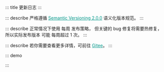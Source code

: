 ::: title 更新日志
:::

::: describe 严格遵循 <a style="color:#009688;" href="https://semver.org/lang/zh-CN/">Semantic Versioning 2.0.0</a> 语义化版本规范。
:::

::: describe 正常情况下使用 每周 发布策略， 但关键的 bug 修复将需要热修复，所以实际发布版本 可能 每周超过 1 次。
:::

::: describe 若你需要查看更多详情，可前往 <a style="color:#009688;" target="_blank" href="https://gitee.com/layui/layui-vue/releases">Gitee</a>。
:::

::: demo
<template>
<lay-timeline>
<lay-timeline-item title="2.0.0">
<ul>
<a name="2-0-0"></a>
<li>
<h3>2.0.0 <span class="layui-badge-rim">2023-04-26</span></h3>
<ul>
<li>[新增] checkcard 组件，通过卡片的形式提供多选操作。</li>
<li>[新增] checkcard-group 组件，多选卡片组，用于配合 checkcard 使用。</li>
<li>[新增] radio-button 组件，通过按钮的形式提供单选操作。</li>
<li>[新增] tree-select 组件 contentStyle 属性，用于设置面板的 style 样式。</li>
<li>[新增] tree-select 组件 contentClass 属性，用于设置面板的 class 属性。</li>
<li>[修复] layer 组件 maxmin 属性开启时，最小化内容溢出的问题。</li>
<li>[修复] tree 组件 showCheckbox 属性启用时，title 与 checkbox 的异常间隔。</li>
<li>[修复] form-item 组件 mode 属性为 inline 时，表单项仍以 block 的形式排布。</li>
<li>[修复] rate 组件在 form-item 中不垂直居中的问题。</li>
<li>[修复] switch 组件在 form-item 中不垂直居中的问题。</li>
<li>[修复] form 组件 pane 属性启用时，并且 form-item 组件 label 属性缺省，表单项仍偏移的问题。</li>
<li>[修复] form 组件 pane 属性启用时，方框边角不跟随主题变量的问题。</li>
<li>[修复] icon-picker 组件，选项边角不跟随主题变量的问题。</li>
<li>[修复] tooltip 组件，面板边角不跟随主题变量的问题。</li>
<li>[修复] collapse 组件，面版边角不跟随主题变量的问题。</li>
<li>[修复] date-picker 组件，面板边角不跟随主题变量的问题。</li>
<li>[修复] form-item 组件，required 颜色不跟随主题色的问题。</li>
<li>[优化] form-item 组件，required 边距，调整尺寸。 </li>
<li>[调整] form-item 组件 mode 属性为 inline 时，表单项宽度由 190px 调整为 220px。</li>
<li>[主题] global-primary-color 变量默认值由 #009688 调整为 #16baaa。</li>
<li>[主题] global-checked-color 变量默认值由 #5FB878 调整为 #16b777。</li>
<li>[文档] radio-button 说明从 radio 文档剥离，独立为单独的菜单项。</li>
<li>[文档] collapse 折叠面板文档更新，补充案例说明。</li>
<li>[文档] form 表单文档更新，补充案例说明。</li>
<li>[升级] layer-vue 到 1.8.4 版本。</li>
</ul>  
 </li>
</ul>
</lay-timeline-item>
<lay-timeline-item title="1.12.0">
<ul>
<a name="1-12-0"></a>
<li>
<h3>1.12.0 <span class="layui-badge-rim">2023-04-25</span></h3>
<ul>
<li>[新增] radio-button 组件，通过按钮的形式展现单选操作, 可以与 radio-group 配合。</li>
<li>[新增] radio-button 组件 model-value 属性，用于设置当前选中值。</li>
<li>[新增] radio-button 组件 name 属性，input 原生 name 属性。</li>
<li>[新增] radio-button 组件 label 属性与 label 插槽，用于设置单选按钮文本值。</li>
<li>[新增] radio-button 组件 value 属性，用于设置单选按钮绑定值。</li>
<li>[新增] radio-button 组件 disabled 属性，用于设置单选按钮禁用状态。</li>
<li>[新增] radio-button 组件 size 属性，用于设置单选按钮尺寸。</li>
<li>[新增] radio-button 组件 change 属性，值改变时触发。</li>
<li>[修复] form-item 组件 console.log 代码。 </li>
<li>[修复] vue-tsc 检测错误，固化 vue-tsc 版本。</li>
<li>[优化] from-item 组件 label 属性与 label 插槽不存在时，labelWidth 不再生效。</li>
<li>[文档] radio.md 新增单选按钮的代码案例。</li>
<li>[文档] select.md 允许清空代码案例，移除禁用状态，恢复演示。</li>
</ul>  
 </li>
</ul>
</lay-timeline-item>
<lay-timeline-item title="1.11.0">
<ul>
<a name="1-11-4"></a>
<li>
<h3>1.11.4 <span class="layui-badge-rim">2023-04-22</span></h3>
<ul>
<li>[修复] checkbox 组件 label 属性不启用时，icon 发生偏移的问题。</li>
<li>[修复] checkbox 组件在 table cell 中默认无法居中的问题。</li>
</ul>
</li>
</ul>
<ul>
<a name="1-11-3"></a>
<li>
<h3>1.11.3 <span class="layui-badge-rim">2023-04-19</span></h3>
<ul>
<li>[修复] @postcss/autoprefixer 产生的 Replace fill-available to stretch 警告。</li>
<li>[优化] checkbox 组件 label 标签与 icon 图标不居中对齐的问题。</li>
<li>[优化] checkbox 组件 size 属性启用时，不同尺寸下的 icon 大小。</li>
<li>[文档] transition 组件 time 属性的类型与默认值说明。</li>
</ul>
</li>
</ul>
<ul>
<a name="1-11-2"></a>
<li>
<h3>1.11.2 <span class="layui-badge-rim">2023-04-15</span></h3>
<ul>
<li>[修复] codesandbox 演示地址链接失效的问题。</li>
<li>[修复] color-picker 组件 modelValue 属性缺少响应式的问题。</li>
<li>[优化] color-picker 组件 eyeDropper 属性启用时的图标，由 svg 调整为内置 iconfont 图标项。</li>
<li>[优化] input 组件 password 属性启用时的图标，由 svg 调整为内置 iconfont 图标项。</li>
</ul>
</li>
</ul>
<ul>
<a name="1-11-1"></a>
<li>
<h3>1.11.1 <span class="layui-badge-rim">2023-04-13</span></h3>
<ul>
<li>[修复] icon-picker 组件 totalPage 出现小数的问题。</li>
<li>[修复] icon-picker 组件 下一页 操作，超出最大页码后仍不禁用的问题。</li>
</ul>
</li>
</ul>
<ul>
<a name="1-11-0"></a>
<li>
<h3>1.11.0 <span class="layui-badge-rim">2023-04-13</span></h3>
<ul>
<li>[新增] table 组件 sort-change 事件，在 column 排序时触发。</li>
<li>[修复] config-provider 组件 themeVariable 属性在夜间模式下不生效的问题。</li>
<li>[修复] tab 组件 brief 风格中标题颜色由 primary-color 调整为 checked-color 变量。</li>
<li>[修复] page 组件 theme 属性缺省，主题色不跟随 config-provider 组件配置。</li>
<li>[修复] date-picker 组件主题色不跟随 config-provider 组件配置。</li>
<li>[修复] webpack 构建项目时，因为 tree-shaking 造成 index.css 丢失。</li>
<li>[升级] icons-vue 到 1.1.0 版本。</li>
<li>[升级] layer-vue 到 1.8.2 版本。</li>
<li>
<h4 style="margin-bottom: 0px !important;font-weight: 500 !important;">icons</h4>
<ul>
<li>[新增] icons 组件 type 属性 layui-icon-help-circle 值, HelpCircleIcon 图标组件。</li>
<li>[新增] icons 组件 type 属性 layui-icon-tips-fill 值, TipsFillIcon 图标组件。</li>
<li>[新增] icons 组件 type 属性 layui-icon-test 值, TestIcon 图标组件。</li>
<li>[新增] icons 组件 type 属性 layui-icon-clear 值, ClearIcon 图标组件。</li>
<li>[新增] icons 组件 type 属性 layui-icon-keyboard 值, KeyboardIcon 图标组件。</li>
<li>[新增] icons 组件 type 属性 layui-icon-backspace 值, BackspaceIcon 图标组件。</li>
<li>[新增] icons 组件 type 属性 layui-icon-show 值, ShowIcon 图标组件。</li>
<li>[新增] icons 组件 type 属性 layui-icon-hide 值, HideIcon 图标组件。</li>
<li>[新增] icons 组件 type 属性 layui-icon-error 值, ErrorIcon 图标组件。</li>
<li>[新增] icons 组件 type 属性 layui-icon-success 值, SuccessIcon 图标组件。</li>
<li>[新增] icons 组件 type 属性 layui-icon-question 值, QuestionIcon 图标组件。</li>
<li>[新增] icons 组件 type 属性 layui-icon-lock 值, LockIcon 图标组件。</li>
<li>[新增] icons 组件 type 属性 layui-icon-moon 值, MoonIcon 图标组件。</li>
<li>[新增] icons 组件 type 属性 layui-icon-github 值, GithubIcon 图标组件。</li>
<li>[新增] icons 组件 type 属性 layui-icon-disabled 值, DisabledIcon 图标组件。</li>
<li>[新增] icons 组件 type 属性 layui-icon-gitee 值, GiteeIcon 图标组件。</li>
<li>[新增] icons 组件 type 属性 layui-icon-eye-invisible 值, EyeInvisibleIcon 图标组件。</li>
<li>[新增] icons 组件 type 属性 layui-icon-eye 值, EyeIcon 图标组件。</li>
</ul>
</li>
<li>
<h4 style="margin-bottom: 0px !important;font-weight: 500 !important;">layer</h4>
<ul>
<li>[新增] layer 组件 beforeClose 回调函数，他将在关闭前触发，你可以通过 return false 来阻止关闭。</li>
<li>[修复] layer 组件 maxmin 属性在首次拖拽前，无法正常最小化的问题。</li>
</ul>
</li>
</ul>  
 </li>
</ul>
</lay-timeline-item>
<lay-timeline-item title="1.10.0">
<ul>
<a name="1-10-0"></a>
<li>
<h3>1.10.1 <span class="layui-badge-rim">2023-04-08</span></h3>
<ul>
<li>[修复] form 组件 model 属性中对象字段为 0 时，总是验证为空的问题。</li>
<li>[修复] form-item 组件 prop 属性无法深度取值的问题。</li>
<li>[优化] form-item 组件 prop 属性，区分深层与浅层取值的逻辑。</li>
</ul>
</li>
</ul>
<ul>
<a name="1-10-0"></a>
<li>
<h3>1.10.0 <span class="layui-badge-rim">2023-04-06</span></h3>
<ul>
<li>[新增] form 组件 pane 属性，开启表单面板风格。</li>
<li>[修复] date-picker 组件 range 启用时，因 border 属性而造成的高度不严格问题。</li>
<li>[修复] transfer 组件处于 search 状态时，未被过滤选中的数据会被移回左侧的问题。</li>
<li>[优化] es 产物 decode 没有被 Tree shaking, 从而造成应用构建产物体积过大的问题。</li>
<li>[文档] button.md 页面更新 dropdown + button + button-group 实现的案例。</li>
<li>[文档] menu.md 页面更新 indent 属性描述错误。</li>
<li>[升级] layer-vue 到 1.8.0 版本。</li>
<li>
<h4 style="margin-bottom: 0px !important;font-weight: 500 !important;">layer</h4>
<ul>
<li>[新增] layer 组件 moveOut 属性，默认只能在窗口内拖拽，如果你想让拖到窗外，那么设定 true 即可。</li>
<li>[新增] layer 组件 moveEnd 回调函数，默认不会触发，如果你需要，设定 moveEnd: function(){} 即可。</li>
<li>[新增] layer 组件 moveStart 回调函数，默认不会触发，如果你需要，设定 moveStart: function(){} 即可。</li>
<li>[优化] layer 组件 icon 属性为 1 2 3 4 5 6 7 时的图标集合。</li>
</ul>
</li>
</ul>  
 </li>
</ul>
</lay-timeline-item>
<lay-timeline-item title="1.9.x">
<ul>
<a name="1-9-8"></a>
<li>
<h3>1.9.8 <span class="layui-badge-rim">2023-03-30</span></h3>
<ul>
<li>[新增] upload 组件 onProgress 属性，上传过程回调，本质为 xhr.upload.onprogress 回调函数。</li>
<li>[优化] table 组件 autoColsWidth 属性，支持树表的列宽计算。</li>
</ul>  
 </li>
</ul>
<ul>
<a name="1-9-7"></a>
<li>
<h3>1.9.7 <span class="layui-badge-rim">2023-03-29</span></h3>
<ul>
<li>[新增] table 组件 autoColsWidth 属性，列宽自动计算，最大程度利用空间，默认为 false。</li>
<li>[新增] date-picker 组件 range 属性为 true 且 type 属性为 time 的时间范围选择面板。</li>
<li>[新增] layui-vue 安装的 options 选项 zIndex 配置，用于设置 layer 的 z-index 起始值。</li>
<li>[修复] dropdown，select, date-picker 组件 disabled 属性，修改值报错。</li>
<li>[修复] datepicker 组件 range 启用时，内容没有沾满实际宽度，从而导致诡异的后边距。</li>
<li>[优化] table 组件 default-expand-all 属性，使其具备响应式的能力。</li>
</ul>  
 </li>
</ul>
<ul>
<a name="1-9-6"></a>
<li>
<h3>1.9.6 <span class="layui-badge-rim">2023-03-24</span></h3>
<ul>
<li>[新增] volar 支持，提供 components.ts 配置文件，为 volar 的自动提示功能提供支持。</li>
<li>[优化] sub-menu 组件 id 属性为非必填，常用于静态展示，不需要 id 属性完成联动的场景。</li>
<li>[优化] menu-item 组件 id 属性为非必填，常用于静态展示，不需要 id 属性来完成联动的场景。</li>
<li>[优化] table 组件 selectedKeys 与 expandKeys 属性，由 Recordable[] 修改为 string[] 类型。</li>
</ul>  
 </li>
</ul>
<ul>
<a name="1-9-5"></a>
<li>
<h3>1.9.5 <span class="layui-badge-rim">2023-03-22</span></h3>
<ul>
<li>[修复] tree-select 组件 modelValue / v-model 属性为空，input 组件回显不更新的问题。</li>
<li>[修复] autocomplete 组件 size 属性必填导致的控制台警告，调整该属性为非必填。</li>
<li>[修复] tree-select 组件 multiple 属性启用时，v-model / modelValue 不支持 null 值的问题。</li>
<li>[修复] select 组件 multiple 属性启用时, v-model / modelValue 不支持 null 值的问题。</li>
</ul>  
 </li>
</ul>
<ul>
<a name="1-9-4"></a>
<li>
<h3>1.9.4 <span class="layui-badge-rim">2023-03-22</span></h3>
<ul>
<li>[新增] table 组件 resize 属性，用于开启列宽拉伸，columns 存在同名属性，可用于开启某一列宽拉伸。</li>
<li>[新增] autocomplete 组件 size 属性，用于设置 input 输入框尺寸。</li>  
 <li>[新增] upload 组件 before-upload 属性，用于设置上传前回调，参数为 file | file[]，通过返回 false 来阻止上传。</li>
<li>[优化] table 组件 header 样式，移除定位属性，避免与 layer 不必要的层级冲突。</li>
<li>[修复] date-picker 组件月份面板，点击 1 月份选项被清空的问题。</li>
</ul>  
 </li>
</ul>
<ul>
<a name="1-9-3"></a>
<li>
<h3>1.9.3 <span class="layui-badge-rim">2023-03-17</span></h3>
<ul>
<li>[新增] table 组件 table-border-radius Css3 变量。</li>  
 <li>[新增] dropdown 组件 dropdown-content-border-radius Css3 变量。 </li>
<li>[优化] autocomplete 组件 selected 样式，输入内容与提示内容相匹配时，使用次色标注。 </li>
<li>[优化] global-border-radius 变量对 dropdown 组件下拉面板的样式影响。 </li>
<li>[优化] global-border-radius 变量对 table 组件样式影响。</li>
<li>[优化] table 组件 page 分页栏样式，修改 select 高度为 26px。</li>
</ul>  
 </li>
</ul>
<ul>
<a name="1-9-2"></a>
<li>
<h3>1.9.2 <span class="layui-badge-rim">2023-03-13</span></h3>
<ul>
<li>[新增] auto-complete 组件，带提示的文本输入框，用于辅助输入。<a href="https:/gitee.com/layui/layui-vue/issues/I6JSOA">#I6JSOA</a></li>  
 <li>[新增] page 组件 showPage 属性开启时, 显示首页直达功能，从而改善易用性。<a href="https://gitee.com/layui/layui-vue/issues/I69ZW6">#I69ZW6</a></li>
<li>[优化] page 组件 limits 所依赖的原生 select 高度, 使其与其他元素保持一致。</li>
<li>
<h4 style="margin-bottom: 0px !important;font-weight: 500 !important;">autocomplete</h4>
<ul>
<li>[新增] autocomplete 组件 name 属性, input 原生 name 属性。</li>
<li>[新增] autocomplete 组件 allow-clear 属性, 用于开启清空操作。</li>
<li>[新增] autocomplete 组件 disabled 属性, 用于设置输入框禁用状态。</li>
<li>[新增] autocomplete 组件 placeholder 属性, 用于设置输入框提示信息。</li>
<li>[新增] autocomplete 组件 fetchSuggestions 属性, 输入时的回调方法，用于查询建议列表。</li>
<li>[新增] autocomplete 组件 contentStyle 属性, 继承至 dropdown 组件，用于设置下拉面板的 style 属性。</li>
<li>[新增] autocomplete 组件 contentClass 属性, 继承至 dropdown 组件，用于设置下拉面板的 class 属性。</li>
<li>[新增] autocomplete 组件 autoFitWidth 属性, 继承至 dropdown 组件，继承至 dropdown 组件，用于设置下拉面板是否与输入框宽度相同。</li>
</ul>
</li>
</ul>  
 </li>
</ul>
<ul>
<a name="1-9-1"></a>
<li>
<h3>1.9.1 <span class="layui-badge-rim">2023-03-09</span></h3>
<ul>  
 <li>[新增] page 组件 showPage 属性开启时, 显示最后一页直达功能，从而改善易用性。<a href="https://gitee.com/layui/layui-vue/issues/I69ZW6">#I69ZW6</a></li>
<li>[修复] table 组件 columns 中 type 属性为 number 的列，不会被导出的问题。<a href="https://gitee.com/layui/layui-vue/issues/I6KXVD">#I6KXVD</a></li>
<li>[修复] table 组件导出功能，如果匹配不到字段不创建列结构，导致 excel 整体错位的问题。<a href="https://gitee.com/layui/layui-vue/issues/I6KXVD">#I6KXVD</a></li>
<li>[修复] table 组件 columns 中包含 children 属性的 column 设置 fixed 属性不生效的问题。<a href="https://gitee.com/layui/layui-vue/issues/I6L4AY">#I6L4AY</a></li>
<li>[优化] table 组件 columns 中 type 属性为 checkbox 或 radio 的列，不再被导出。<a href="https://gitee.com/layui/layui-vue/issues/I6KXVD">#I6KXVD</a></li>
</ul>  
 </li>
</ul>
<ul>
<a name="1-9-0"></a>
<li>
<h3>1.9.0 <span class="layui-badge-rim">2023-03-05</span></h3>
<ul>  
 <li>[新增] input 组件 focus 与 blur 方法, 通过方法调用促使 input 获取焦点。</li>
<li>[新增] textarea 组件 focus 与 blur 方法, 通过方法调用促使 textarea 获取焦点。</li>
<li>[新增] types 目录 components.d.ts 声明文件, web-types.json, attributes.json 和 tags.json 配置文件。</li>
<li>[优化] upload 组件 cutOptions.layerOption.area 属性, 默认值由 ["640px","640px"] 修改为 "auto"。</li>
<li>[优化] select 组件 multiple 属性为 true 时, 传递非 array 类型数据时的异常信息。</li>
<li>[重要] upload 组件 multiple 为 false 时, 上传时 file[0] 字段修改为 file 字段。<span style="color:red;">破坏性</span></li>
<li>
<h4 style="margin-bottom: 0px !important;font-weight: 500 !important;">layer</h4>
<ul>
<li>[新增] layer 组件 footer 插槽, 自定义底部内容, 用于完成高度自定义的操作栏。</li>
<li>[新增] layer 组件 btn 数组内对象的 disabled 属性, 用于设置 button 的禁用状态。 </li>
<li>[新增] layer 组件 offset 属性 `tl` `tr` `bl` `br` 可选值, 在 drawer 模式时, 首个字母决定动画方向。</li>
<li>[修复] layer 组件 offset 属性为 `t` `l` `b` `r`, 并且宽高不是 100% 时, 位置不居中的问题。</li>
<li>[修复] layer 组件 title 属性作为 ref 响应值时, 内容高度不随之动态计算, 而导致内容超出窗体本身尺寸。</li>
<li>[修复] layer 组件 type 属性为 4 或 `drawer` 并且 offset 属性缺省的情况下弹窗居中显示的问题。</li>
<li>[修复] layer 组件 z-index 属性不为空时, 在操作弹窗时会被置顶逻辑覆盖的问题, 优化为 z-index 存在值时, 禁用置顶。</li>
<li>[修复] layer 组件 offset 属性的单位为 % 时, 实际位置会减去弹窗宽高/2 长度的问题。</li>
<li>[优化] layer 组件 type 属性为 notifiy 或 4 类型的样式, 关闭按钮的位置, 标题与内容间距, 边框颜色与阴影等。</li>
<li>[优化] layer 组件 area 属性高度自适应, 并兼容一下三种高度自适应写法 area: "300px" || ["300px", "auto"] || ["300px"]。</li>
<li>[优化] layer 组件 type 属性为 photos 时, 标题闪烁的问题, 调整为淡入淡出。</li>
<li>[优化] layer 组件 content 高度自适应逻辑, 由 js 计算调整为 flex 响应式布局。</li>
<li>[升级] layer-vue 到 1.6.0 版本。</li>
</ul>
</li>
</ul>  
 </li>
</ul>
</lay-timeline-item>
<lay-timeline-item title="1.8.x">
<ul>
<a name="1-8-10"></a>
<li>
<h3>1.8.10 <span class="layui-badge-rim">2023-02-19</span></h3>
<ul>
<li>[修复] layer 与 dropdown 的层级错误, 无法在 layer 中正常显示的问题。</li>
</ul>  
 </li>
</ul>
<ul>
<a name="1-8-9"></a>
<li>
<h3>1.8.9 <span class="layui-badge-rim">2023-02-19</span></h3>
<ul>
<li>[修复] layer 组件在创建多个时, z-index 层级无法自增的问题。</li>
<li>[修复] upload 组件裁剪后的文件固定为 image/png 类型, 与裁剪前不一致的问题。</li>
<li>[优化] 公共工具打包到 badge 目录的问题, 在 es 模式时 badge 组件被其他组件导入的问题。</li>
<li>[优化] upload 组件 cut-options 属性, 修复其响应式特性失效的问题。</li>
<li>[优化] layer 组件在点击标题时, 置于所有已存在的弹出层最顶部。</li>
<li>[优化] 移除 vue/reactivity 在源码中的使用, 从而改善打包。 </li>
<li>[升级] @vueuse/core 到 9.12.0 版本。</li>
<li>[升级] layer-vue 到 1.4.9 版本。</li>
</ul>  
 </li>
</ul>
<ul>
<a name="1-8-8"></a>
<li>
<h3>1.8.8 <span class="layui-badge-rim">2023-02-17</span></h3>
<ul>
<li>[修复] layer 组件 z-index 缺少响应式特性的问题。 </li>
<li>[修复] page 组件 showPage 为 true 时, 上下页操作处于禁用状态的问题。</li>
<li>[升级] layer-vue 1.4.8 版本。</li>
</ul>  
 </li>
</ul>
<ul>
<a name="1-8-7"></a>
<li>
<h3>1.8.7 <span class="layui-badge-rim">2023-02-06</span></h3>
<ul>
<li>[新增] tree 组件 expandKeys 属性, 用于设置展开节点</li>
<li>[新增] cascader 组件 changeOnSelect 属性，用于开启选择即改变功能。</li>
<li>[新增] textarea 组件 autosize 属性, 根据内容宽度自适应默认高度。</li>
<li>[新增] textarea 组件 rols 属性, 原生属性。</li>
<li>[新增] textarea 组件 cols 属性, 原生属性。</li>
<li>[修复] textarea 组件 width 和 height 样式不生效的问题。</li>
</ul>  
 </li>
</ul>
<ul>
<a name="1-8-6"></a>
<li>
<h3>1.8.6 <span class="layui-badge-rim">2023-02-03</span></h3>
<ul>
<li>[新增] table 组件列插槽 row column rowIndex columnIndex 参数。</li>
<li>[修复] upload 组件 before 事件重复回调的问题。</li>
<li>[修复] upload 组件 layerOption 设置后，默认配置失效的问题。</li>
<li>[过时] table 组件列插槽 data 参数。</li>
</ul>  
 </li>
</ul>
<ul>
<a name="1-8-5"></a>
<li>
<h3>1.8.5 <span class="layui-badge-rim">2023-01-24</span></h3>
<ul>
<li>[修复] upload 组件 cutOption 配置中 copperOption 属性不生效的问题。</li>
<li>[修复] form-item 组件在 unmounted 卸载时，不会在 form 中注销，导致不正确的验证逻辑。</li>
<li>[修复] table 组件 columns 多级表头 children 配置启用时，尾节点的右边框不显示。</li>
</ul>  
 </li>
</ul>
<ul>
<a name="1-8-4"></a>
<li>
<h3>1.8.4 <span class="layui-badge-rim">2023-01-11</span></h3>
<ul>
<li>[新增] table 组件 customSlot 插槽 column 参数，用于获取当前渲染的列信息。</li>
<li>[修复] tree-select 组件 v-model 属性设置 null 与 undefined 时，placeholder 不生效。</li>
<li>[修复] select 组件 v-model 属性设置 null 与 undefined 时，placeholder 不生效。</li>
<li>[修复] table 组件 columns 属性配置 children 插槽不生效的问题。</li>
</ul>  
 </li>
</ul>
<ul>
<a name="1-8-3"></a>
<li>
<h3>1.8.3 <span class="layui-badge-rim">2023-01-06</span></h3>
<ul>
<li>[修复] tree-select 组件多选模式点击节点产生错误异常的问题。</li>
<li>[修复] tree-select 组件 checkStrictly 属性为 false 时，删除父节点子节点不删除的问题。</li>
<li>[修复] date-picker 组件范围选择，type 属性为 yearmonth 时右下角仍展示具体日期的问题。</li>
<li>[修复] input 组件 style 属性 border-radius 设置过大导致的边角缺失。</li>
<li>[修复] input 组件 type 属性为 number 时显示原生加减操作的问题。</li>
<li>[文档] 主题配置 "重置配置" 功能实现。</li>
</ul>  
 </li>
</ul>
<ul>
<a name="1-8-2"></a>
<li>
<h3>1.8.2 <span class="layui-badge-rim">2022-12-29</span></h3>
<ul>
<li>[修复] select 组件多选模式 placeholder 在有选中值时仍显示的问题。</li>
<li>[修复] tree-select 组件多选模式 placeholder 在有选中值时仍显示的问题。</li>
<li>[修复] tree-select 组件多选模式点击 + - 号仍触发 change 事件的问题。</li>
</ul>  
 </li>
</ul>
<ul>
<a name="1-8-1"></a>
<li>
<h3>1.8.1 <span class="layui-badge-rim">2022-12-29</span></h3>
<ul>
<li>[修复] badge 组件 color 属性失效的问题。</li>
<li>[修复] barcode 组件属性缺少响应式的能力。 </li>
<li>[修复] treeSelect 多选模式 值 无法删除的问题。</li>
<li>[修复] treeSelect 多选模式 change 事件多次触发的问题。</li>
<li>[修复] qrcode 组件 backgroundColor 属性必填警告。</li>
<li>[修复] qrcode 组件属性缺少响应式的能力。 </li>
<li>[修复] qrcode 组件 width 属性必填警告。</li>
<li>[修复] qrcode 组件 color 属性必填警告。</li>
</ul>  
 </li>
</ul>
<ul>
<a name="1-8-0"></a>
<li>
<h3>1.8.0 <span class="layui-badge-rim">2022-12-29</span></h3>
<ul>
<li>
<h4 style="margin-bottom: 0px !important;font-weight: 500 !important;">Tree Select</h4>
<ul>
<li>[新增] tree-select 组件 v-model 属性，用于设置当前选择值。</li>
<li>[新增] tree-select 组件 data 属性，用于设置树数据。</li>
<li>[新增] tree-select 组件 multiple 属性，用于设置开启多选模式。</li>
<li>[新增] tree-select 组件 allow-clear 属性，用于开启清空操作。</li>
<li>[新增] tree-select 组件 disabled 属性，用于禁用选择。</li>
<li>[新增] tree-select 组件 placeholder 属性，用于设置提示信息。</li>
<li>[新增] tree-select 组件 checkStrictly 属性，用于禁用复选框的级联逻辑。</li>
<li>[新增] tree-select 组件 collapseTagsTooltip 属性，用于开启多选值折叠显示。</li>
<li>[新增] tree-select 组件 minCollapsedNum 属性，用于设置超过指定标签数量后开启折叠。</li>
<li>[新增] tree-select 组件 size 属性，用于设置组件尺寸。</li>
</ul>
</li>
<li>
<h4 style="margin-bottom: 0px !important;font-weight: 500 !important;">Qrcode</h4>
<ul>
<li>[新增] qrcode 组件 text 属性，用于设置二维码实际值。</li>
<li>[新增] qrcode 组件 color 属性，用于设置二维码前景色。</li>
<li>[新增] qrcode 组件 background-color 属性，用于设置二维码背景色。</li>
<li>[新增] qrcode 组件 width 属性，用于设置二维码宽度。</li>
</ul>
</li>
<li>
<h4 style="margin-bottom: 0px !important;font-weight: 500 !important;">Barcode</h4>
<ul>
<li>[新增] barcode 组件 value 属性，用于设置条形码实际值。</li>
<li>[新增] barcode 组件 line-color 属性，用于设置条形码颜色。</li>
<li>[新增] barcode 组件 width 属性，用于设置条形码每条之间的宽度。</li>
<li>[新增] barcode 组件 height 属性，用于设置条形码高度。</li>
<li>[新增] barcode 组件 margin 属性，用于设置条形码周边空白间距。</li>
<li>[新增] barcode 组件 displayValue 属性，用于设置显示条形码实际值。</li>
<li>[新增] barcode 组件 text 属性，用于覆盖默认的文本信息。</li>
<li>[新增] barcode 组件 background 属性，用于设置条形码背景色。</li>
<li>[新增] barcode 组件 format 属性，用于设置条形码类型。</li>
</ul>
</li>
<li>
<h4 style="margin-bottom: 0px !important;font-weight: 500 !important;">其他</h4>
<ul>
<li>[新增] menu-item 组件 to 属性，路由目标地址，设置该属性后，开启 router 模式。</li>
<li>[修复] table 组件 column 配置值变动时，旧的 column 配置未被清空的问题。</li>
<li>[修复] cascader 组件 v-model 属性不为空时，初始化触发 change 回调的问题。</li>
<li>[修复] cascader 组件 v-model 属性值更新时，回显失效的问题。</li>
<li>[修复] badge 组件 theme 属性未设置时, 水波纹效果不生效。</li>
<li>[修复] icon-picker 组件 class 的错误命名。</li>
<li>[优化] input 组件 allow-clear 属性，默认不显示清空按钮，鼠标移入后展示。</li>
<li>[优化] textarea 组件 allow-clear 属性，默认不显示清空按钮，鼠标移入后展示。</li>
<li>[优化] select 组件 allow-clear 属性，默认不显示清空按钮，鼠标移入后展示。</li>
<li>[优化] icon-picker 组件 allow-clear 属性，默认不显示清空按钮，鼠标移入后展示。</li>
<li>[优化] table 组件 column 配置 type 为 number 类型时，起始坐标结合分页数据。</li>
</ul>
</li>
</ul>  
 </li>
</ul>
</lay-timeline-item>
<lay-timeline-item title="1.7.x">
<ul>
<a name="1-7-13"></a>
<li>
<h3>1.7.13 <span class="layui-badge-rim">2022-12-18</span></h3>
<ul>
<li>[修复] select 组件多选模式设置 style 属性 width 宽度失效问题。</li>
<li>[修复] transfer 组件 search-method 设置后默认检索逻辑仍生效的问题。</li>
<li>[修复] transfer 组件 width 属性受 flex 影响宽度不稳定的问题。</li>
<li>[修复] tab 组件在夜间模式下默认样式与卡片样式出现额外的白色边框。</li>
<li>[优化] transfer 组件 search 属性开启时，拼字阶段仍触发搜索的问题。</li>
<li>[优化] router 路由拦截添加 nprogress 加载过渡动画。</li>
</ul>  
 </li>
</ul>
<ul>
<a name="1-7-12"></a>
<li>
<h3>1.7.12 <span class="layui-badge-rim">2022-12-15</span></h3>
<ul>
<li>[新增] transfer 组件 leftTitle 插槽, 自定义左侧标题。</li>
<li>[新增] transfer 组件 rightTitle 插槽, 自定义右侧标题。</li>
<li>[新增] transfer 组件 search-method 方法，自定义搜索逻辑。</li>
<li>[新增] tag-input 组件 append 插槽, 用于前缀自定义内容。</li>
<li>[新增] tag-input 组件 prepend 插槽, 用于后缀自定义内容。</li>
<li>[新增] select 组件 append 插槽, 用于前缀自定义内容。</li>
<li>[新增] select 组件 prepend 插槽，用于后缀自定义内容。</li>
<li>[新增] split-panel-item 组件 space 属性百分比数值支持。</li>
<li>[修复] icon-picker 组件按需加载 lay-icon 无法解析的警告。</li>
<li>[修复] transfer 组件 dataSource 配置不存在 title 属性时产生异常。</li>
<li>[修复] table 组件 columns 属性动态修改后表格不刷新的响应式问题。</li>
</ul>  
 </li>
</ul>
<ul>
<a name="1-7-11"></a>
<li>
<h3>1.7.11 <span class="layui-badge-rim">2022-12-05</span></h3>
<ul>
<li>[新增] tab 组件鼠标滚动功能, 兼容移动端 touch 事件。</li>
<li>[新增] textarea 组件 autosize 属性, 根据内容自适应大小。</li>
<li>[新增] icon-picker 组件 allow-clear 属性, 开启清空操作。</li>
<li>[修复] button 组件 夜间模式 下, 普通按钮边框高亮与背景色不一致的问题。</li>
<li>[修复] cascader 组件 v-model 属性不为空时, 无法正常回显。</li>
<li>[修复] select 组件 muilpart 为 true 时候 placeholder 属性无效。</li>
<li>[修复] page-header 组件 backIcon 插槽 html 中使用无效。</li>
<li>[优化] checkbox 组件 默认主题 下, 勾选框多余的左边框。</li>
<li>[优化] icon-picker 组件 下拉 图标, 在打开关闭时赋予不同的状态。</li>
<li>[优化] table 组件 .layui-table-total 背景色 fixed 字段不生效的问题。</li>
<li>[优化] layer 组件 success 回调执行时机。</li>
</ul>
</li>
</ul>
<ul>
<a name="1-7-10"></a>
<li>
<h3>1.7.10 <span class="layui-badge-rim">2022-11-30</span></h3>
<ul>
<li>[修复] select 组件 search-method 属性, 自定义搜索逻辑不生效。</li>
<li>[优化] select 组件文档, 简化使用案例。</li>
</ul>
</li>
</ul>
<ul>
<a name="1-7-9"></a>
<li>
<h3>1.7.9 <span class="layui-badge-rim">2022-11-22</span></h3>
<ul>
<li>[新增] select 组件 search-method 属性, 允许自定义搜索逻辑。</li>
<li>[修复] tag 组件 max-width 属性, 内容超出后 `...` 省略符缺失。</li>
<li>[修复] table 组件 column 属性 align 配置失效, 该问题仅存在 1.7.8 版本。</li>
<li>[修复] select 组件 build 后, 选中内容无法正确回显。</li>
<li>[修复] tab 组件 build 后, tab-item 无法正确显示, 在嵌套 v-for 时。</li>
<li>[修复] table 组件 default-toolbar 在配置数组时, 未按顺序渲染。</li>
</ul>
</li>
</ul>
<ul>
<a name="1-7-8"></a>
<li>
<h3>1.7.8 <span class="layui-badge-rim">2022-11-19</span></h3>
<ul>
<li>[新增] upload 组件 auto 属性, 是否自动上传配置。</li>
<li>[修复] table 组件 ellipsisTooltip 属性不生效。</li>
<li>[优化] backtop 组件部分浏览器版本无法正常返回顶部。</li>
<li>[优化] date-picker 组件 btn 操作 border-radius 样式细节。</li>
<li>[优化] tag-input 组件 maxWidth 属性默认为 100%。</li>
<li>[优化] tag-input 组件 tagWidth 超出 input 宽度时自动省略文本。</li>
<li>[优化] table 组件 default-toolbar 属性支持 Array 类型, 举例：['print']。</li>
<li>[优化] select 组件 dropdown 关闭时统一清空 search 内容。</li>
</ul>
</li>
</ul>
<ul>
<a name="1-7-7"></a>
<li>
<h3>1.7.7 <span class="layui-badge-rim">2022-11-11</span></h3>
<ul>
<li>[新增] upload 组件 text 属性, 设置上传描述。</li>
<li>[新增] upload 组件 dragText 属性, 设置拖拽面板提示信息。</li>
<li>[修复] select-option 组件 default 插槽内容为多层元素时, 使用 label 属性值作为回显。</li>
<li>[修复] input-number 组件 step 设置为小数时精度丢失的问题。</li>
<li>[修复] tooltip 组件临近屏幕边界, 三角位置显示错误。</li>
<li>[优化] select-option 组件 多选 模式只能点击复选框的问题。</li>
<li>[优化] select 组件 search 事件在拼字时触发的问题。</li>
<li>[优化] select 组件 change 事件触发时机不恰当的问题。</li>
</ul>
</li>
</ul>
<ul>
<a name="1-7-6"></a>
<li>
<h3>1.7.6 <span class="layui-badge-rim">2022-11-09</span></h3>
<ul>
<li>[新增] page-header 组件 back-icon 插槽, 自定义返回图标。</li>
<li>[新增] page-header 组件 back-icon 属性, 自定义返回图标。</li>
<li>[修复] input-number 组件 step 设置为小数时精度丢失的问题。</li>
<li>[修复] datePicker 组件 年选择器 清空后再点击确定回显错误。</li>
<li>[修复] select 组件 单选模式 与 多选模式 清空操作样式不统一的问题。</li>
<li>[修复] select 组件 单选模式 与 多选模式 下拉宽度不一致的问题。</li>
<li>[修复] select 组件 多选模式 @search 事件不生效的问题。</li>
<li>[优化] select 组件 label 属性不兼容 number 类型。</li>
<li>[优化] select-option 组件 label 属性为 null 时, 单选不展示。</li>
<li>[优化] select-option 组件 label 属性为 null 时, 搜索报错。</li>
<li>[优化] datePicker 组件 新增 change,blur,foucs 事件。</li>
</ul>
</li>
</ul>
<ul>
<a name="1-7-5"></a>
<li>
<h3>1.7.5 <span class="layui-badge-rim">2022-11-06</span></h3>
<ul>
<li>[修复] select 组件单选模式验证失败后边框无变化的问题。</li>
<li>[修复] tooltip 组件临近屏幕边界, 三角位置显示错误。</li>
<li>[修复] upload 组件开启 cut 裁剪属性, 取消上传仍会弹出裁剪界面。</li>
<li>[修复] upload 组件开启 cut 裁剪属性, 多次上传同文件, 非首次都不会弹出裁剪框。</li>
<li>[优化] collapse 组件 collapseTransition 属性开启时, 为下拉图标增加转场动画。</li>
</ul>
</li>
</ul>
<ul>
<a name="1-7-4"></a>
<li>
<h3>1.7.4 <span class="layui-badge-rim">2022-11-04</span></h3>
<ul>
<li>[新增] button 按钮 active 效果。</li>
<li>[新增] input 组件 max 与 min 属性, 用于控制 number 类型下手动输入值的范围。</li>
<li>[修复] textarea 组件边框 hover 状态颜色和其它 form 系列组件不一样的问题。</li>
<li>[修复] tag-input 组件获取焦点与 hover 状态和其它 form 系列组件不一样的问题。</li>
<li>[修复] upload 组件多次上传同一文件时，除了第一次都无法正常触发到@before 和@done 事件。</li>
<li>[修复] select 组件 slots 无法正常解决注释的问题。</li>
<li>[修复] tab 组件 slots 无法正常解决注释与 v-if 的问题。</li>
<li>[修复] select 单选模式和多选模式, 鼠标悬停时边框颜色不一样的问题。</li>
<li>[修复] textarea 双向绑定在拼字时触发更新的问题。</li>
<li>[修复] input-number 组件 disabled-input 属性开启时，点击减号无效。</li>
<li>[修复] input-number 的 min 和 max 属性在手动输入值的场景下无效。</li>
<li>[修复] button 组件 disabled 属性无效。</li>
<li>[修复] button-group 组件, 个别类型无法正常显示分割线。</li>
<li>[修复] select 组件禁用后 仍能清空的问题。</li>
<li>[修复] input-number 组件无法手动输入负数的问题。</li>
<li>[修复] input-number 组件清空内容，输入框失去焦点后数字复显的问题。</li>
<li>[修复] input-number 组件设置步长点击增加，直接拼接字符串的问题。</li>
<li>[修复] textarea 和 select 验证失败后边框颜色没有变成红色。</li>
</ul>
</li>
</ul>
<ul>
<a name="1-7-3"></a>
<li>
<h3>1.7.3 <span class="layui-badge-rim">2022-10-27</span></h3>
<ul>
<li>[修复] table 组件 滚动条 拖拽时 header 产生错位。</li>
<li>[修复] layer 组件 notifiy 类型 css 丢失的问题。</li>
<li>[优化] layer 组件 notifiy 类型 class 命名规范。</li>
<li>[升级] layer-vue 1.4.7 版本。</li>
</ul>
</li>
</ul>
<ul>
<a name="1-7-2"></a>
<li>
<h3>1.7.2 <span class="layui-badge-rim">2022-10-26</span></h3>
<ul>
<li>[优化] input 组件 disabled 属性禁用效果。</li>
<li>[优化] textarea 组件 disabled 属性禁用效果。</li>
<li>[优化] switch 组件 disabled 属性禁用效果。</li>
<li>[优化] select 组件 disabled 属性禁用效果。</li>
<li>[优化] tag-input 组件 disabled 属性禁用效果。</li>
<li>[优化] color-picker 组件 disabled 属性禁用效果。</li>
<li>[优化] cascader 组件 disabled 属性禁用效果。</li>
<li>[优化] icon-picker 组件 disabled 属性禁用效果。</li>
</ul>
</li>
</ul>
<ul>
<a name="1-7-1"></a>
<li>
<h3>1.7.1 <span class="layui-badge-rim">2022-10-26</span></h3>
<ul>
<li>[新增] date-picker 组件 placeholder 属性 array 类型兼容。</li>
<li>[修复] date-picker 组件 range 属性为 true 时的 国际化 翻译失效。</li>
<li>[修复] date-picker 组件 range 属性为 true 时的 lay-dropdown 无法解析警告。</li>
<li>[修复] upload 组件 裁剪 案例不生效问题, 前提需要 acceptMime 为 images 值。</li>
<li>[优化] upload 组件 i18n 国际化支持。</li>
</ul>
</li>
</ul>
<ul>
<a name="1-7-0"></a>
<li>
<h3>1.7.0 <span class="layui-badge-rim">2022-10-24</span></h3>
<ul>
<li>[新增] select 组件 contentClass 属性, 用于自定义内容区域 class 属性。</li>
<li>[新增] select 组件 contentStyle 属性, 用于自定义内容区域 style 属性。</li>
<li>[新增] icon-picker 组件 disabled 属性, 禁用颜色选择。</li>
<li>[新增] icon-picker 组件 contentClass 属性, 用于自定义内容区域 class 属性。</li>
<li>[新增] icon-picker 组件 contentStyle 属性, 用于自定义内容区域 style 属性。</li>
<li>[新增] color-picker 组件 disabled 属性, 禁用图标选择。</li>
<li>[新增] color-picker 组件 contentClass 属性, 用于自定义内容区域 class 属性。</li>
<li>[新增] color-picker 组件 contentStyle 属性, 用于自定义内容区域 style 属性。</li>
<li>[新增] cascader 组件 disabled 属性, 禁用数据选择。</li>
<li>[新增] cascader 组件 contentClass 属性, 用于自定义内容区域 class 属性。</li>
<li>[新增] cascader 组件 contentStyle 属性, 用于自定义内容区域 style 属性。</li>
<li>[新增] date-picker 组件 contentClass 属性, 用于自定义内容区域 class 属性。</li>
<li>[新增] date-picker 组件 contentStyle 属性, 用于自定义内容区域 style 属性。</li>
<li>[修复] date-picker 组件 type 属性为 date 值, range 属性为 true 时, 结束月份出现 13 月的问题。</li>
<li>[修复] space 组件 size 属性使用内置 string ['md','sm'] 不生效的问题。</li>
<li>[修复] table 组件 datasource 为空, 表头超出宽度无法滚动的问题。</li>
<li>[修复] page 组件 pages 属性起始页计算逻辑, 在接近尾页时 pages 页码不对应的问题。</li>
<li>[修复] select 组件 multiple 与 disabled 属性同时为 true 时, 禁用效果失效。</li>
<li>[删除] select 组件 show-empty 属性, 由用户自定义 select-option 代替。</li>
<li>[删除] select 组件 empty-message 属性, 由用户自定义 select-option 代替。</li>
<li>[删除] select 组件 placeholder, searchPlaceholder 属性默认值, 由使用者提供。</li>
<li>[优化] select 组件 disabled 属性效果, hover 状态显示禁用光标, 并保持 border 颜色不变。</li>
<li>[优化] input 组件 disabled 属性效果, hover 状态保持 border 颜色不变。</li>
<li>[优化] switch 组件 disabled 属性效果, 光标移入圆形白色按钮不显示禁用光标。</li>
<li>[优化] tag-input 组件 disabled 属性效果, 与其他组件保持相同设计规范。</li>
<li>[优化] date-picker, empty, page 组件支持 i18n 国际化。</li>
</ul>
</li>
</ul>
</lay-timeline-item>
<lay-timeline-item title="1.6.x">
<ul>
<a name="1-6-9"></a>
<li>
<h3>1.6.9 <span class="layui-badge-rim">2022-10-18</span></h3>
<ul>
<li>[修复] select 组件内部维护 options 时导致的内存溢出问题。</li>
<li>[修复] select 组件单选模式 showSearch 属性开启时, 输入框循环重置的问题。</li>
<li>[修复] upload 组件 drag 为 true 时, 获取拖拽文件 files 集合失败, 无法正常上传。</li>
<li>[优化] layer 组件 id 属性, 当值相同时仅保留最新的弹出层实例。</li>
<li>[升级] layer-vue 1.4.6 版本。</li>
</ul>
</li>
</ul>
<ul>
<a name="1-6-8"></a>
<li>
<h3>1.6.8 <span class="layui-badge-rim">2022-10-14</span></h3>
<ul>
<li>[修复] upload 组件 drag 为 false 时的 removeEventListener 警告。</li>
<li>[修复] upload 组件销毁 drap drapenter dragover 事件未注销。</li>
</ul>
</li>
</ul>
<ul>
<a name="1-6-7"></a>
<li>
<h3>1.6.7 <span class="layui-badge-rim">2022-10-13</span></h3>
<ul>
<li>[修复] menu 组件 ident 属性带来的 typescript 警告。</li>
<li>[修复] tansfer 组件 data-source 属性缺少响应式的特性。</li>
<li>[修复] upload 组件 drag 属性开启后, 拖拽上传无效的问题。</li>
<li>[优化] switch 组件 on-switch-text 和 un-switch-text 属性, 为描述提供适当边距。</li>
<li>[优化] config-provider 组件 dark-partial 属性默认值, 降低整体饱和度。</li>
</ul>
</li>
</ul>
<ul>
<a name="1-6-6"></a>
<li>
<h3>1.6.6 <span class="layui-badge-rim">2022-10-11</span></h3>
<ul>
<li>[新增] menu 组件 ident 属性, 用于开启目录缩进与缩进尺寸。</li>
<li>[新增] table 组件 column 配置 total-row-method 属性, 用于自定义列统计逻辑。</li>
<li>[修复] table 组件 column 配置 fixed 属性, 特殊情况下的列空白问题。</li>
<li>[修复] talle 组件 table-row 行 algin 等属性, 不跟随 column 列配置的问题。</li>
<li>[修复] table 组件 table-row 行 fixed 属性不生效的问题。</li>
</ul>
</li>
</ul>
<ul>
<a name="1-6-5"></a>
<li>
<h3>1.6.5 <span class="layui-badge-rim">2022-10-11</span></h3>
<ul>
<li>[新增] datePicker 组件 type 属性为 date 与 datetime 时, 支持时间戳传入。</li>
<li>[修复] datePicker 组件 type 属性为 dateTime 时 同时选择日期与时间不生效问题。</li>
<li>[修复] datepicker 组件 type 属性为 mouth 时, v-model 为 number 类型时, 月份选择显示 NaN。</li>
<li>[修复] tree 组件 checkedKeys 属性赋值默认子集全部选中的问题。</li>
<li>[修复] layer 组件在高版本 google 中的 event.path 警告信息。</li>
<li>[修复] select-option 组件 default 插槽不可用的问题。</li>
</ul>
</li>
</ul>
<ul>
<a name="1-6-4"></a>
<li>
<h3>1.6.4 <span class="layui-badge-rim">2022-10-09</span></h3>
<ul>
<li>[修复] radio 组件 value 属性不兼容 number 类型而导致类型警告。</li>
<li>[修复] table 组件 .layui-table-body 增加过渡动画后, 修改 height 样式, 导致 header 错位。</li>
<li>[修复] select-option 组件在伴随 v-if 指令时导致无法正常渲染。</li>
</ul>
</li>
</ul>
<ul>
<a name="1-6-3"></a>
<li>
<h3>1.6.3 <span class="layui-badge-rim">2022-10-08</span></h3>
<ul>
<li>[修复] select 组件 option 子组件 hover 样式缺失。</li>
<li>[修复] select 组件下拉图标在选择 option 后状态不重置的问题。</li>
<li>[修复] select 组件多选模式, 选项无法手动删除的问题。</li>
<li>[修复] layer 组件 end 回调函数多次触发的问题。</li>
</ul>
</li>
</ul>
<ul>
<a name="1-6-2"></a>
<li>
<h3>1.6.2 <span class="layui-badge-rim">2022-10-07</span></h3>
<ul>
<li>[修复] upload 组件 size 属性提示信息单位换算错误。</li>
<li>[修复] tree 组件 checkStrictly 属性为 true 时, 初始数据仍关联选择。</li>
<li>[修复] icon-picker 组件 v-model 缺失响应式特性。</li>
<li>[修复] select-option 组件 hover 状态的选择样式。</li>
<li>[升级] 升级 vue 3.2.40 与 typescript 4.8.4。</li>
</ul>
</li>
</ul>
<ul>
<a name="1-6-1"></a>
<li>
<h3>1.6.1 <span class="layui-badge-rim">2022-10-06</span></h3>
<ul>
<li>[修复] layer 组件 v-model 默认为 true 时弹出层不显示的问题。</li>
<li>[修复] layer 组件 success 回调函数属性默认显示时不触发的问题。</li>
<li>[修复] layer 组件 msg 调用 content-height 内容高度计算不正确。</li>
<li>[修复] layer 组件 btn 与 close 操作抖动的问题。</li>
<li>[升级] layer-vue 1.4.3 版本。</li>
</ul>
</li>
</ul>
<ul>
<a name="1-6-0"></a>
<li>
<h3>1.6.0 <span class="layui-badge-rim">2022-10-04</span></h3>
<ul>
<li>[新增] tree 组件 checkStrictly 属性, 开启复选框时解除父子联动关系, 默认为 false。</li>
<li>[修复] tree 组件 title 自定义标题插槽, 不生效的问题。</li>
<li>[修复] tree 组件 node 配置 disabled 启用时, @node-click 事件仍触发的问题。</li>
<li>[修复] select 组件 multiple 开启时, 值不存在时导致控制台异常。</li>
<li>[修复] timeline 组件 title 属性必填警告。</li>
<li>[修复] cascader 组件 trigger 属性必填警告。</li>
<li>[修复] select-option 组件 value 属性 number 类型值警告。</li>
<li>[修复] checkbox 组件 value 属性 number 类型值警告。</li>
<li>[修复] checkbox 组件 label 属性与 default 插槽不设置, layui-checkbox-label 元素仍存在的问题。</li>
<li>[修复] tree 组件 show-checkbox 为 true 时, 复选框与标题间距过宽的问题。</li>
<li>[修复] tree 组件 node 配置 disabled 启用时, 仍会因为父子关联选择。</li>
<li>[修复] table 组件 indentSize 属性, 在加载远程数据时不生效的问题。</li>
<li>[调整] date-picker 组件 laydate-range-hover 前景色与背景色。</li>
</ul>
</li>
</ul>
</lay-timeline-item>
<lay-timeline-item title="1.5.x">
<ul>
<a name="1-5-1"></a>
<li>
<h3>1.5.1 <span class="layui-badge-rim">2022-09-30</span></h3>
<ul>
<li>[新增] avatar 组件 default 插槽, 支持文本头像, 用于复杂场景。</li>
<li>[新增] avatar 组件 icon 属性, 用于展示 iconfont 头像, 默认值为 `layui-icon-username`。</li>
<li>[修复] select 组件 multiple 为 true 且 showSearch 为 true 时光标为输入, 否则为小手指。</li>
<li>[修复] select 组件 slots 延时渲染, 选中项 label 不更新的问题。</li>
</ul>
</li>
</ul>
<ul>
<a name="1-5-0"></a>
<li>
<h3>1.5.0 <span class="layui-badge-rim">2022-09-29</span></h3>
<ul>
<li>[新增] tag-input 标签输入框组件, 用于录入事物的属性与纬度。</li>
<li>[新增] table 组件 header 插槽, 用于在工具栏与表格之间插入元素。</li>
<li>[新增] tabitem 组件 icon 属性, 提供 title 属性前置 icon 设置。</li>
<li>[新增] select 组件 searchPlaceholder 属性, 自定义搜索提示信息。</li>
<li>[新增] select 组件 minCollapsedNum 属性, 多选模式选中项超过多少时折叠。</li>
<li>[新增] select 组件 collapseTagsTooltip 属性, 多选模式下是否悬浮显示折叠的选中项。</li>
<li>[修复] cascader 外部清空 modelValue, 选中项仍不清楚的问题。</li>
<li>[修复] tolltip 组件 content 变化时, 位置无法自动计算调整的问题。</li>
<li>[修复] breadcrumb-item 组件无法正确传递 attrs, 导致 @click 等自定义事件失效。</li>
<li>[修复] layout 组件仅引入了 footer 作为内容元素时, layui-layout-vertical 样式不生效, 导致布局错误。</li>
<li>[修复] select 组件 multiple 属性为 true 时, 删除选项时清空筛选条件的问题。</li>
<li>[修复] select 组件多选模式下提示信息错误, 将 "请选择" 调整为 "请输入"。</li>
<li>[修复] select 组件与 table 组件组合使用时, 下拉内容被遮盖。</li>
<li>[修复] select 组件位于 layer 底部时, 点击时出现滚动条。</li>
<li>[修复] select 组件外部修改 modelValue 值时, option 不选中的问题。</li>
<li>[修复] icon-picker 组件 show-search 属性开启时, 搜索不生效的问题。</li>
<li>[修复] notice-bar 组件切换页面后, NodeJS.Timeout 定时器不清除的问题。</li>
<li>[优化] page 组件 limit 逻辑, 切换 limit 后，如果页数大于当前页，保持当前页码不变，否则使用最大页码。</li>
<li>[优化] input 组件 suffix 插槽与 allow-clear 启用时的显示顺序, clear > suffix。</li>
<li>[优化] tag 组件 border background height 等, 使其更贴合 layui 的设计规范。</li>
<li>[优化] input 组件 suffix prefix password clear 左右布局, 由 15px 调整至 10px。</li>
<li>[优化] input 组件 prefix 与 prefix-icon 存在时, 取消左侧边距缩进。</li>
<li>[删除] select 组件 create 属性 与 create 事件。</li>
</ul>
</li>
</ul>
</lay-timeline-item>
</lay-timeline>
</template>

<script setup>
import { ref } from 'vue';
</script>

:::
